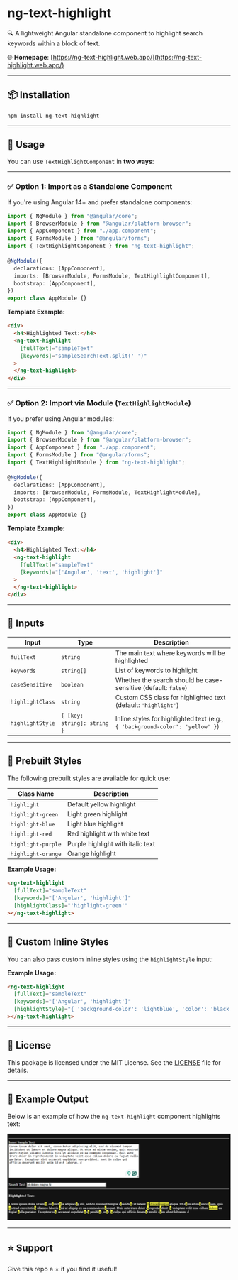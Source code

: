 # ng-text-highlight

🔍 A lightweight Angular standalone component to highlight search keywords within a block of text.

🌐 **Homepage**: [https://ng-text-highlight.web.app/](https://ng-text-highlight.web.app/)

---

## 📦 Installation

```bash
npm install ng-text-highlight
```

---

## 🚀 Usage

You can use `TextHighlightComponent` in **two ways**:

---

### ✅ Option 1: Import as a **Standalone Component**

If you're using Angular 14+ and prefer standalone components:

```ts
import { NgModule } from "@angular/core";
import { BrowserModule } from "@angular/platform-browser";
import { AppComponent } from "./app.component";
import { FormsModule } from "@angular/forms";
import { TextHighlightComponent } from "ng-text-highlight";

@NgModule({
  declarations: [AppComponent],
  imports: [BrowserModule, FormsModule, TextHighlightComponent],
  bootstrap: [AppComponent],
})
export class AppModule {}
```

**Template Example:**

```html
<div>
  <h4>Highlighted Text:</h4>
  <ng-text-highlight
    [fullText]="sampleText"
    [keywords]="sampleSearchText.split(' ')"
  >
  </ng-text-highlight>
</div>
```

---

### ✅ Option 2: Import via Module (`TextHighlightModule`)

If you prefer using Angular modules:

```ts
import { NgModule } from "@angular/core";
import { BrowserModule } from "@angular/platform-browser";
import { AppComponent } from "./app.component";
import { FormsModule } from "@angular/forms";
import { TextHighlightModule } from "ng-text-highlight";

@NgModule({
  declarations: [AppComponent],
  imports: [BrowserModule, FormsModule, TextHighlightModule],
  bootstrap: [AppComponent],
})
export class AppModule {}
```

**Template Example:**

```html
<div>
  <h4>Highlighted Text:</h4>
  <ng-text-highlight
    [fullText]="sampleText"
    [keywords]="['Angular', 'text', 'highlight']"
  >
  </ng-text-highlight>
</div>
```

---

## 🧠 Inputs

| Input            | Type                        | Description                                                                   |
| ---------------- | --------------------------- | ----------------------------------------------------------------------------- |
| `fullText`       | `string`                    | The main text where keywords will be highlighted                              |
| `keywords`       | `string[]`                  | List of keywords to highlight                                                 |
| `caseSensitive`  | `boolean`                   | Whether the search should be case-sensitive (default: `false`)                |
| `highlightClass` | `string`                    | Custom CSS class for highlighted text (default: `'highlight'`)                |
| `highlightStyle` | `{ [key: string]: string }` | Inline styles for highlighted text (e.g., `{ 'background-color': 'yellow' }`) |

---

## 🎨 Prebuilt Styles

The following prebuilt styles are available for quick use:

| Class Name         | Description                       |
| ------------------ | --------------------------------- |
| `highlight`        | Default yellow highlight          |
| `highlight-green`  | Light green highlight             |
| `highlight-blue`   | Light blue highlight              |
| `highlight-red`    | Red highlight with white text     |
| `highlight-purple` | Purple highlight with italic text |
| `highlight-orange` | Orange highlight                  |

**Example Usage:**

```html
<ng-text-highlight
  [fullText]="sampleText"
  [keywords]="['Angular', 'highlight']"
  [highlightClass]="'highlight-green'"
></ng-text-highlight>
```

---

## 🎨 Custom Inline Styles

You can also pass custom inline styles using the `highlightStyle` input:

**Example Usage:**

```html
<ng-text-highlight
  [fullText]="sampleText"
  [keywords]="['Angular', 'highlight']"
  [highlightStyle]="{ 'background-color': 'lightblue', 'color': 'black', 'font-weight': 'bold' }"
></ng-text-highlight>
```

---

## 📄 License

This package is licensed under the MIT License. See the [LICENSE](./projects/ng-text-highlight/LICENSE) file for details.

---

## 📸 Example Output

Below is an example of how the `ng-text-highlight` component highlights text:

![Highlighted Text Example](https://github.com/supriyakundu99/ng-text-highlight/blob/main/assets/Example.png)

---

## ⭐ Support

Give this repo a ⭐ if you find it useful!
